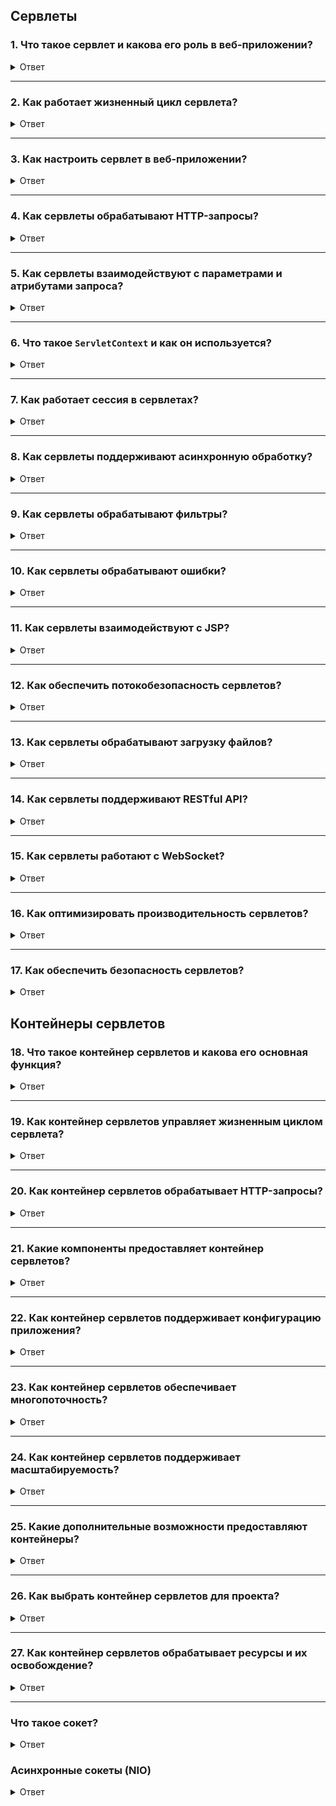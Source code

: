 

</details>

## Сервлеты

### 1. Что такое сервлет и какова его роль в веб-приложении?

<details> <summary>Ответ</summary>

Сервлет — это Java-класс, реализующий интерфейс `javax.servlet.Servlet`, для обработки HTTP-запросов и формирования ответов в веб-приложениях. Работает в контейнере сервлетов (например, Tomcat, Jetty), генерируя динамический контент (HTML, JSON).

**Роль**:
- Обработка GET, POST и других HTTP-запросов.
- Формирование динамических веб-страниц или API-ответов.

**Нюанс**: Обычно используется `HttpServlet` для HTTP-запросов.

</details>

---

### 2. Как работает жизненный цикл сервлета?

<details> <summary>Ответ</summary>

Жизненный цикл сервлета включает три этапа:
1. **Инициализация**: Вызов `init(ServletConfig config)` для настройки ресурсов.
2. **Обработка запросов**: Вызов `service(ServletRequest req, ServletResponse res)` для каждого запроса.
3. **Уничтожение**: Вызов `destroy()` для освобождения ресурсов.

**Нюанс**:
- `init` вызывается один раз.
- Аннотация `@WebServlet(loadOnStartup)` управляет моментом инициализации.

</details>

---

### 3. Как настроить сервлет в веб-приложении?

<details> <summary>Ответ</summary>

Сервлеты настраиваются двумя способами:
1. **Через `web.xml`**:
   ```xml
   <servlet>
       <servlet-name>MyServlet</servlet-name>
       <servlet-class>com.example.MyServlet</servlet-class>
   </servlet>
   <servlet-mapping>
       <servlet-name>MyServlet</servlet-name>
       <url-pattern>/myServlet</url-pattern>
   </servlet-mapping>
   ```
2. **Через аннотации**:
   ```java
   @WebServlet("/myServlet")
   public class MyServlet extends HttpServlet {}
   ```

**Нюанс**: Аннотации упрощают настройку, но `web.xml` лучше для сложных приложений.

</details>

---

### 4. Как сервлеты обрабатывают HTTP-запросы?

<details> <summary>Ответ</summary>

Класс `HttpServlet` предоставляет методы для HTTP-запросов:

| Метод       | HTTP-метод | Описание                     |
|-------------|------------|------------------------------|
| `doGet`     | GET        | Получение данных             |
| `doPost`    | POST       | Отправка данных (например, формы) |
| `doPut`     | PUT        | Обновление ресурса           |
| `doDelete`  | DELETE     | Удаление ресурса             |
| `doHead`    | HEAD       | Только заголовки             |
| `doOptions` | OPTIONS    | Доступные методы             |
| `doTrace`   | TRACE      | Диагностика                  |

**Нюанс**:
- Непереопределённые методы возвращают `405 Method Not Allowed`.
- Параметры доступны через `request.getParameter()`.

</details>

---

### 5. Как сервлеты взаимодействуют с параметрами и атрибутами запроса?

<details> <summary>Ответ</summary>

- **Параметры**: Передаются через URL (GET) или тело (POST). Доступ: `request.getParameter(String name)`.
- **Атрибуты**: Устанавливаются через `request.setAttribute(String name, Object value)`.

**Нюанс**:
- Параметры только для чтения.
- Для загрузки файлов требуется `@MultipartConfig`.

</details>

---

### 6. Что такое `ServletContext` и как он используется?

<details> <summary>Ответ</summary>

`ServletContext` — глобальный контекст веб-приложения, доступный через `getServletContext()`.

**Применение**:
- Хранение конфигурации.
- Доступ к параметрам: `getInitParameter`.
- Работа с файлами: `getResourceAsStream`.

**Нюанс**: Не потокобезопасен, требует синхронизации.

</details>

---

### 7. Как работает сессия в сервлетах?

<details> <summary>Ответ</summary>

Сессия создаётся через `request.getSession()` и использует `JSESSIONID`.

**Возможности**:
- Хранение данных: `session.setAttribute`.
- Время жизни: `session.setMaxInactiveInterval`.
- Инвалидация: `session.invalidate`.

**Нюанс**:
- Поддерживает URL rewriting, если cookies отключены.
- Используйте `HttpOnly` и `Secure` для безопасности.

</details>

---

### 8. Как сервлеты поддерживают асинхронную обработку?

<details> <summary>Ответ</summary>

Сервлеты 3.0+ поддерживают асинхронность через `asyncSupported=true` и `request.startAsync()`.

**Пример**:
```java
@WebServlet(value="/async", asyncSupported=true)
public class AsyncServlet extends HttpServlet {
    protected void doGet(HttpServletRequest req, HttpServletResponse res) {
        AsyncContext async = req.startAsync();
        async.start(() -> {
            // Длительная операция
            async.complete();
        });
    }
}
```

**Нюанс**: Освобождает потоки контейнера, улучшая масштабируемость.

</details>

---

### 9. Как сервлеты обрабатывают фильтры?

<details> <summary>Ответ</summary>

Фильтры перехватывают запросы/ответы через `javax.servlet.Filter`.

**Пример**:
```java
@WebFilter("/myServlet")
public class MyFilter implements Filter {
    public void doFilter(ServletRequest req, ServletResponse res, FilterChain chain) {
        chain.doFilter(req, res);
    }
}
```

**Нюанс**: Порядок фильтров задаётся в `web.xml` или аннотациях.

</details>

---

### 10. Как сервлеты обрабатывают ошибки?

<details> <summary>Ответ</summary>

Ошибки обрабатываются через:
- **web.xml**:
  ```xml
  <error-page>
      <error-code>404</error-code>
      <location>/error404.jsp</location>
  </error-page>
  ```
- `try-catch` в методах сервлета.

**Нюанс**: Используйте `response.sendError` для HTTP-ошибок.

</details>

---

### 11. Как сервлеты взаимодействуют с JSP?

<details> <summary>Ответ</summary>

Сервлеты передают данные в JSP через `request.setAttribute` и `RequestDispatcher`.

**Пример**:
```java
request.setAttribute("data", "value");
request.getRequestDispatcher("page.jsp").forward(req, res);
```

**Нюанс**: JSP компилируется в сервлеты, но лучше для UI, а сервлеты — для логики.

</details>

---

### 12. Как обеспечить потокобезопасность сервлетов?

<details> <summary>Ответ</summary>

- Избегайте изменяемых полей.
- Используйте локальные переменные.
- Синхронизируйте общие ресурсы.

**Нюанс**: `SingleThreadModel` устарел.

</details>

---

### 13. Как сервлеты обрабатывают загрузку файлов?

<details> <summary>Ответ</summary>

Используется `@MultipartConfig`.

**Пример**:
```java
@WebServlet("/upload")
@MultipartConfig
public class UploadServlet extends HttpServlet {
    protected void doPost(HttpServletRequest request, HttpServletResponse response) {
        Part filePart = request.getPart("file");
    }
}
```

**Нюанс**: Ограничивайте размер файлов через `maxFileSize`.

</details>

---

### 14. Как сервлеты поддерживают RESTful API?

<details> <summary>Ответ</summary>

Сервлеты возвращают JSON/XML для API.

**Пример**:
```java
@WebServlet("/api/user")
public class UserApiServlet extends HttpServlet {
    protected void doGet(HttpServletRequest request, HttpServletResponse response) {
        response.setContentType("application/json");
        response.getWriter().print("{\"name\": \"John\"}");
    }
}
```

**Нюанс**: Используйте Jackson для сериализации.

</details>

---

### 15. Как сервлеты работают с WebSocket?

<details> <summary>Ответ</summary>

WebSocket поддерживается через `javax.websocket`.

**Пример**:
```java
@ServerEndpoint("/websocket")
public class MyWebSocket {
    @OnMessage
    public void onMessage(String message, Session session) {
        session.getBasicRemote().sendText("Response: " + message);
    }
}
```

**Нюанс**: Требует конфигурации сервера.

</details>

---

### 16. Как оптимизировать производительность сервлетов?

<details> <summary>Ответ</summary>

- Кэшируйте статические ресурсы.
- Используйте асинхронную обработку.
- Применяйте пулы соединений (HikariCP).
- Включите GZIP.

**Нюанс**: Чрезмерное кэширование может устаревать данные.

</details>

---

### 17. Как обеспечить безопасность сервлетов?

<details> <summary>Ответ</summary>

- Аутентификация через фильтры.
- HTTPS с SSL/TLS.
- CSRF-токены.
- Экранирование ввода.

**Нюанс**: Добавляйте заголовок `X-Content-Type-Options: nosniff`.

---

</details>

## Контейнеры сервлетов

### 18. Что такое контейнер сервлетов и какова его основная функция?

<details> <summary>Ответ</summary>

Контейнер сервлетов — серверное ПО для выполнения сервлетов и JSP. Примеры: Tomcat, Jetty.

**Функция**: Управление жизненным циклом, маршрутизация запросов, поддержка HTTP.

**Нюанс**: Реализует Jakarta Servlet API.

</details>

---

### 19. Как контейнер сервлетов управляет жизненным циклом сервлета?

<details> <summary>Ответ</summary>

- Загружает класс и создаёт экземпляр.
- Вызывает `init` для настройки.
- Направляет запросы в `service`.
- Вызывает `destroy` при выгрузке.

**Нюанс**: Один экземпляр сервлета для всех запросов.

</details>

---

### 20. Как контейнер сервлетов обрабатывает HTTP-запросы?

<details> <summary>Ответ</summary>

1. Получает запрос.
2. Сопоставляет URL с сервлетом.
3. Создаёт `HttpServletRequest`/`HttpServletResponse`.
4. Применяет фильтры.
5. Отправляет ответ.

**Нюанс**: Использует пул потоков.

</details>

---

### 21. Какие компоненты предоставляет контейнер сервлетов?

<details> <summary>Ответ</summary>

- `ServletContext`
- `HttpSession`
- `RequestDispatcher`
- Фильтры
- Слушатели

**Нюанс**: `ServletContext` не потокобезопасен.

</details>

---

### 22. Как контейнер сервлетов поддерживает конфигурацию приложения?

<details> <summary>Ответ</summary>

Читает `web.xml` или аннотации (`@WebServlet`, `@WebFilter`).

**Нюанс**: Аннотации сканируются при старте, если `metadata-complete=false`.

</details>

---

### 23. Как контейнер сервлетов обеспечивает многопоточность?

<details> <summary>Ответ</summary>

Создаёт пул потоков, каждый запрос обрабатывается отдельным потоком.

**Нюанс**: Требуется потокобезопасность сервлетов.

</details>

---

### 24. Как контейнер сервлетов поддерживает масштабируемость?

<details> <summary>Ответ</summary>

- Пул потоков.
- Кластеризация сессий.
- Асинхронная обработка.
- Кэширование.

**Нюанс**: Требуется сериализация объектов для кластеризации.

</details>

---

### 25. Какие дополнительные возможности предоставляют контейнеры?

<details> <summary>Ответ</summary>

- JNDI для ресурсов.
- Пулы соединений.
- Мониторинг (JMX).
- Горячее переразвертывание.

**Нюанс**: Горячее переразвертывание может вызывать утечки памяти.

</details>

---

### 26. Как выбрать контейнер сервлетов для проекта?

<details> <summary>Ответ</summary>

| Контейнер  | Преимущества                     | Использование                   |
|------------|----------------------------------|---------------------------------|
| **Tomcat** | Лёгкий, популярный              | Веб-приложения                  |
| **Jetty**  | Компактный, для встраивания     | Асинхронные приложения          |
| **GlassFish** | Полный Jakarta EE            | Сложные проекты                 |
| **Payara** | Современная поддержка           | Альтернатива GlassFish          |

**Нюанс**: Проверьте версию Servlet API.

</details>

---

### 27. Как контейнер сервлетов обрабатывает ресурсы и их освобождение?

<details> <summary>Ответ</summary>

- Использует `ServletContextListener` для инициализации/очистки.
- Вызывает `destroy` сервлета.
- Полагает на JVM для гарбаж-коллекции.

**Нюанс**: Используйте `try-with-resources` для JDBC.

Сокеты в Java — это механизм для реализации сетевого взаимодействия между клиентом и сервером. Они позволяют обмениваться данными через
сеть, используя протоколы, такие как TCP или UDP. В Java сокеты реализованы в пакете `java.net`, и основное внимание уделяется двум типам
сокетов: **TCP-сокеты** (`Socket` и `ServerSocket`) и **UDP-сокеты** (`DatagramSocket` и `DatagramPacket`). Я расскажу о них подробно,
включая архитектуру, примеры кода, особенности и продвинутые аспекты.

</details>

---

### Что такое сокет?

<details> <summary>Ответ</summary>

Сокет — это конечная точка для передачи данных между двумя машинами в сети. Он представляет собой комбинацию IP-адреса и порта. Java
предоставляет высокоуровневый API для работы с сокетами, абстрагируя низкоуровневые детали сетевых протоколов.

- **TCP-сокеты**:
  - Надежный, ориентированный на соединение протокол.
  - Гарантирует доставку данных в правильном порядке без потерь.
  - Используется для приложений, где важна целостность данных (например, веб-серверы, чаты).
  - Классы: `Socket` (клиент), `ServerSocket` (сервер).
- **UDP-сокеты**:
  - Ненадежный, не ориентированный на соединение протокол.
  - Быстрее TCP, но не гарантирует доставку или порядок пакетов.
  - Используется для приложений, где важна скорость, а потеря данных допустима (например, стриминг, игры).


- Классы: `DatagramSocket`, `DatagramPacket`.

</details>
  
### Асинхронные сокеты (NIO)

<details> <summary>Ответ</summary>

Java NIO (New Input/Output, пакет `java.nio`) предоставляет асинхронный и неблокирующий ввод-вывод, что полезно для масштабируемых серверов.

- **Классы**: `SocketChannel`, `ServerSocketChannel`, `Selector`.
- **Особенности**:
  - Неблокирующий режим: позволяет обрабатывать множество соединений в одном потоке.
  - Используется `Selector` для мультиплексирования операций ввода-вывода.